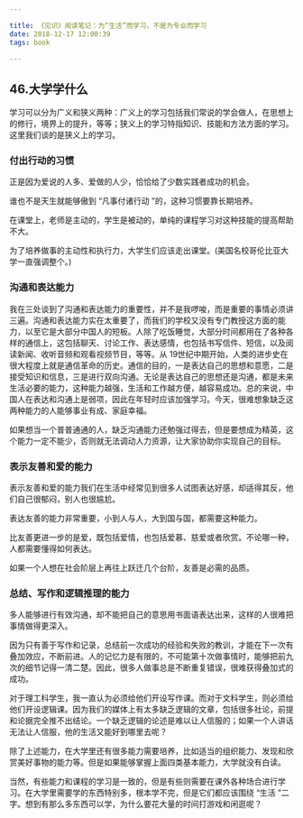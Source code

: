```yaml
---

title: 《见识》阅读笔记：为“生活”而学习，不是为专业而学习
date: 2018-12-17 12:00:39
tags: book

---
```


## 46.大学学什么

学习可以分为广义和狭义两种：广义上的学习包括我们常说的学会做人，在思想上的修行，境界上的提升，等等；狭义上的学习特指知识、技能和方法方面的学习。这里我们谈的是狭义上的学习。

### 付出行动的习惯

正是因为爱说的人多、爱做的人少，恰恰给了少数实践者成功的机会。

谁也不是天生就能够傲到 “凡事付诸行动 ”的，这种习惯要靠长期培养。

在课堂上，老师是主动的，学生是被动的，单纯的课程学习对这种技能的提高帮助不大。

为了培养做事的主动性和执行力，大学生们应该走出课堂。(美国名校哥伦比亚大学一直强调整个。)

### 沟通和表达能力

我在三处谈到了沟通和表达能力的重要性，并不是我啰唆，而是重要的事情必须讲三遍。沟通和表达能力实在太重要了，而我们的学校又没有专门教授这方面的能力，以至它是大部分中国人的短板。人除了吃饭睡觉，大部分时间都用在了各种各样的通信上，这包括聊天、讨论工作、表达感情，也包括书写信件、短信，以及阅读新闻、收听音频和观看视频节目，等等。从 19世纪中期开始，人类的进步史在很大程度上就是通信革命的历史。通信的目的，一是表达自己的思想和意愿，二是接受知识和信息，三是进行双向沟通。无论是表达自己的思想还是沟通，都是未来生活必要的能力，这种能力越强，生活和工作越方便，越容易成功。总的来说，中国人在表达和沟通上是弱项，因此在年轻时应该加强学习。今天，很难想象缺乏这两种能力的人能够事业有成、家庭幸福。

如果想当一个普普通通的人，缺乏沟通能力还勉强过得去，但是要想成为精英，这个能力一定不能少，否则就无法调动人力资源，让大家协助你实现自己的目标。

### 表示友善和爱的能力

表示友善和爱的能力我们在生活中经常见到很多人试图表达好感，却适得其反，他们自己很郁闷，别人也很尴尬。

表达友善的能力非常重要，小到人与人，大到国与国，都需要这种能力。

比友善更进一步的是爱，既包括爱情，也包括爱慕、慈爱或者欣赏。不论哪一种，人都需要懂得如何表达。

如果一个人想在社会阶层上再往上跃迁几个台阶，友善是必需的品质。

### 总结、写作和逻辑推理的能力

多人能够进行有效沟通，却不能把自己的意思用书面语表达出来，这样的人很难把事情做得更深入。

因为只有善于写作和记录，总结前一次成功的经验和失败的教训，才能在下一次有叠加效应，不断前进。人的记忆力是有限的，不可能第十次做事情时，能够把前九次的细节记得一清二楚。因此，很多人做事总是不断重复错误，很难获得叠加式的成功。

对于理工科学生，我一直认为必须给他们开设写作课。而对于文科学生，则必须给他们开设逻辑课。因为我们的媒体上有太多缺乏逻辑的文章，包括很多社论，前提和论据完全推不出结论。一个缺乏逻辑的论述是难以让人信服的；如果一个人讲话无法让人信服，他的生活又能好到哪里去呢？

除了上述能力，在大学里还有很多能力需要培养，比如适当的组织能力、发现和欣赏美好事物的能力等。但是如果能够掌握上面四类基本能力，大学就没有白读。

当然，有些能力和课程的学习是一致的，但是有些则需要在课外各种场合进行学习。在大学里需要学的东西特别多，根本学不完，但是它们都应该围绕 “生活 ”二字。想到有那么多东西可以学，为什么要花大量的时间打游戏和闲逛呢？